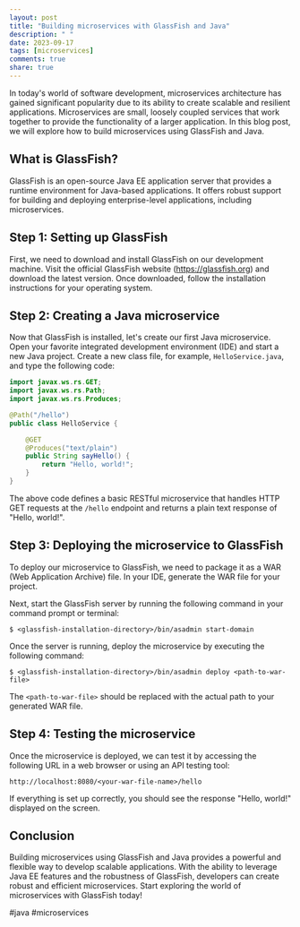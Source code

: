 ```yaml
---
layout: post
title: "Building microservices with GlassFish and Java"
description: " "
date: 2023-09-17
tags: [microservices]
comments: true
share: true
---
```


In today's world of software development, microservices architecture has gained significant popularity due to its ability to create scalable and resilient applications. Microservices are small, loosely coupled services that work together to provide the functionality of a larger application. In this blog post, we will explore how to build microservices using GlassFish and Java.

## What is GlassFish?

GlassFish is an open-source Java EE application server that provides a runtime environment for Java-based applications. It offers robust support for building and deploying enterprise-level applications, including microservices.

## Step 1: Setting up GlassFish

First, we need to download and install GlassFish on our development machine. Visit the official GlassFish website (https://glassfish.org) and download the latest version. Once downloaded, follow the installation instructions for your operating system.

## Step 2: Creating a Java microservice

Now that GlassFish is installed, let's create our first Java microservice. Open your favorite integrated development environment (IDE) and start a new Java project. Create a new class file, for example, `HelloService.java`, and type the following code:

```java
import javax.ws.rs.GET;
import javax.ws.rs.Path;
import javax.ws.rs.Produces;

@Path("/hello")
public class HelloService {

    @GET
    @Produces("text/plain")
    public String sayHello() {
        return "Hello, world!";
    }
}
```

The above code defines a basic RESTful microservice that handles HTTP GET requests at the `/hello` endpoint and returns a plain text response of "Hello, world!". 

## Step 3: Deploying the microservice to GlassFish

To deploy our microservice to GlassFish, we need to package it as a WAR (Web Application Archive) file. In your IDE, generate the WAR file for your project.

Next, start the GlassFish server by running the following command in your command prompt or terminal:

```
$ <glassfish-installation-directory>/bin/asadmin start-domain
```

Once the server is running, deploy the microservice by executing the following command:

```
$ <glassfish-installation-directory>/bin/asadmin deploy <path-to-war-file>
```

The `<path-to-war-file>` should be replaced with the actual path to your generated WAR file.

## Step 4: Testing the microservice

Once the microservice is deployed, we can test it by accessing the following URL in a web browser or using an API testing tool:

```
http://localhost:8080/<your-war-file-name>/hello
```

If everything is set up correctly, you should see the response "Hello, world!" displayed on the screen.

## Conclusion

Building microservices using GlassFish and Java provides a powerful and flexible way to develop scalable applications. With the ability to leverage Java EE features and the robustness of GlassFish, developers can create robust and efficient microservices. Start exploring the world of microservices with GlassFish today!

#java #microservices